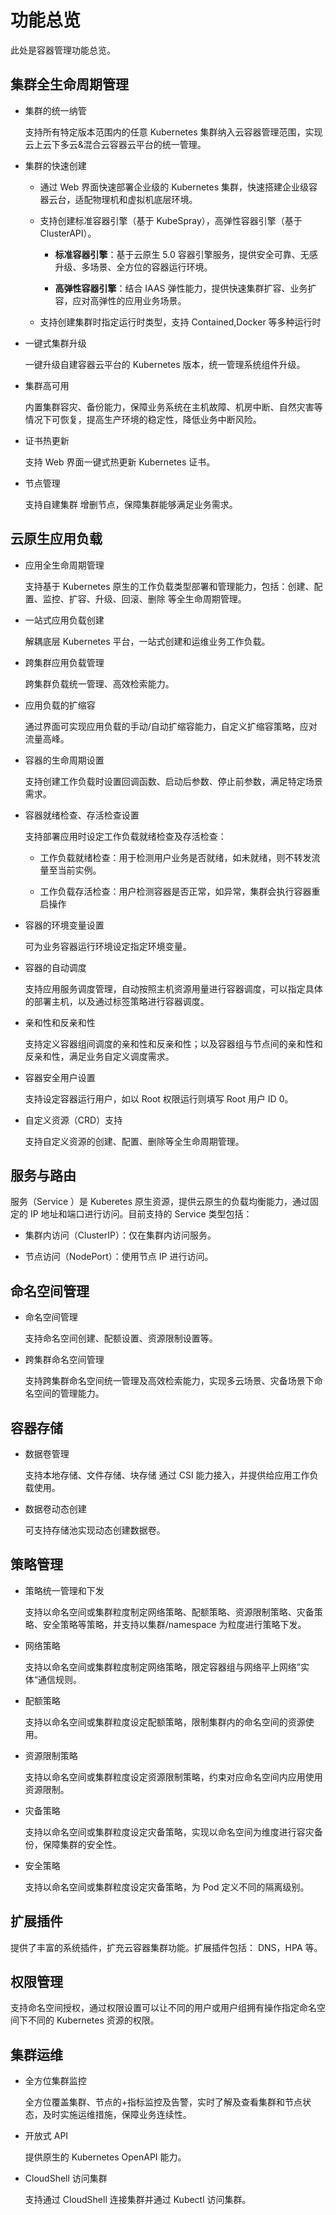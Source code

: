 # 功能总览

此处是容器管理功能总览。

## 集群全生命周期管理

- 集群的统一纳管

  支持所有特定版本范围内的任意 Kubernetes 集群纳入云容器管理范围，实现云上云下多云&混合云容器云平台的统一管理。

- 集群的快速创建

  - 通过 Web 界面快速部署企业级的 Kubernetes 集群，快速搭建企业级容器云台，适配物理机和虚拟机底层环境。

  - 支持创建标准容器引擎（基于 KubeSpray），高弹性容器引擎（基于 ClusterAPI）。

    - **标准容器引擎**：基于云原生 5.0 容器引擎服务，提供安全可靠、无感升级、多场景、全方位的容器运行环境。
    
    - **高弹性容器引擎**：结合 IAAS 弹性能力，提供快速集群扩容、业务扩容，应对高弹性的应用业务场景。
    
  - 支持创建集群时指定运行时类型，支持 Contained,Docker 等多种运行时

- 一键式集群升级

  一键升级自建容器云平台的 Kubernetes 版本，统一管理系统组件升级。

- 集群高可用

  内置集群容灾、备份能力，保障业务系统在主机故障、机房中断、自然灾害等情况下可恢复，提高生产环境的稳定性，降低业务中断风险。

- 证书热更新

  支持 Web 界面一键式热更新 Kubernetes 证书。

- 节点管理

  支持自建集群 增删节点，保障集群能够满足业务需求。

## 云原生应用负载

- 应用全生命周期管理

  支持基于 Kubernetes 原生的工作负载类型部署和管理能力，包括：创建、配置、监控、扩容、升级、回滚、删除 等全生命周期管理。

- 一站式应用负载创建

  解耦底层 Kubernetes 平台，一站式创建和运维业务工作负载。

- 跨集群应用负载管理

  跨集群负载统一管理、高效检索能力。

- 应用负载的扩缩容

  通过界面可实现应用负载的手动/自动扩缩容能力，自定义扩缩容策略，应对流量高峰。

- 容器的生命周期设置

  支持创建工作负载时设置回调函数、启动后参数、停止前参数，满足特定场景需求。

- 容器就绪检查、存活检查设置

  支持部署应用时设定工作负载就绪检查及存活检查：

  - 工作负载就绪检查：用于检测用户业务是否就绪，如未就绪，则不转发流量至当前实例。

  - 工作负载存活检查：用户检测容器是否正常，如异常，集群会执行容器重启操作

- 容器的环境变量设置

  可为业务容器运行环境设定指定环境变量。

- 容器的自动调度

  支持应用服务调度管理，自动按照主机资源用量进行容器调度，可以指定具体的部署主机，以及通过标签策略进行容器调度。

- 亲和性和反亲和性

  支持定义容器组间调度的亲和性和反亲和性；以及容器组与节点间的亲和性和反亲和性，满足业务自定义调度需求。

- 容器安全用户设置

  支持设定容器运行用户，如以 Root 权限运行则填写 Root 用户 ID 0。

- 自定义资源（CRD）支持

  支持自定义资源的创建、配置、删除等全生命周期管理。

## 服务与路由

服务（Service ）是 Kuberetes 原生资源，提供云原生的负载均衡能力，通过固定的 IP 地址和端口进行访问。目前支持的 Service 类型包括：

- 集群内访问（ClusterIP）：仅在集群内访问服务。

- 节点访问（NodePort）：使用节点 IP 进行访问。

## 命名空间管理

- 命名空间管理

  支持命名空间创建、配额设置、资源限制设置等。

- 跨集群命名空间管理

  支持跨集群命名空间统一管理及高效检索能力，实现多云场景、灾备场景下命名空间的管理能力。

## 容器存储

- 数据卷管理

  支持本地存储、文件存储、块存储 通过 CSI 能力接入，并提供给应用工作负载使用。

- 数据卷动态创建

  可支持存储池实现动态创建数据卷。

## 策略管理

- 策略统一管理和下发

  支持以命名空间或集群粒度制定网络策略、配额策略、资源限制策略、灾备策略、安全策略等策略，并支持以集群/namespace 为粒度进行策略下发。

- 网络策略

  支持以命名空间或集群粒度制定网络策略，限定容器组与网络平上网络”实体“通信规则。

- 配额策略

  支持以命名空间或集群粒度设定配额策略，限制集群内的命名空间的资源使用。

- 资源限制策略

  支持以命名空间或集群粒度设定资源限制策略，约束对应命名空间内应用使用资源限制。

- 灾备策略

  支持以命名空间或集群粒度设定灾备策略，实现以命名空间为维度进行容灾备份，保障集群的安全性。

- 安全策略

  支持以命名空间或集群粒度设定灾备策略，为 Pod 定义不同的隔离级别。

## 扩展插件

提供了丰富的系统插件，扩充云容器集群功能。扩展插件包括： DNS，HPA 等。

## 权限管理

支持命名空间授权，通过权限设置可以让不同的用户或用户组拥有操作指定命名空间下不同的 Kubernetes 资源的权限。

## 集群运维

- 全方位集群监控

  全方位覆盖集群、节点的+指标监控及告警，实时了解及查看集群和节点状态，及时实施运维措施，保障业务连续性。

- 开放式 API

  提供原生的 Kubernetes OpenAPI 能力。

- CloudShell 访问集群

  支持通过 CloudShell 连接集群并通过 Kubectl 访问集群。
